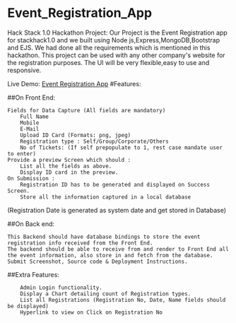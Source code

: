 # Event_Registration_App
Hack Stack 1.0 Hackathon Project:
Our Project is the Event Registration app for stackhack1.0 and we built using Node js,Express,MongoDB,Bootstrap and EJS. We had done all the requirements which is mentioned in this hackathon. This project can be used with any other company's website for the registration purposes. The UI will be very flexible,easy to use and responsive.

Live Demo: [Event Registration App](https://mm-hacks.herokuapp.com)
#Features:

##On Front End:

    Fields for Data Capture (All fields are mandatory)
        Full Name
        Mobile
        E-Mail
        Upload ID Card (Formats: png, jpeg)
        Registration type : Self/Group/Corporate/Others
        No of Tickets: (If self prepopulate to 1, rest case mandate user to enter)
    Provide a preview Screen which should :
        List all the fields as above.
        Display ID card in the preview.
    On Submission :
        Registration ID has to be generated and displayed on Success Screen.
        Store all the information captured in a local database

(Registration Date is generated as system date and get stored in Database)

##On Back end:

    This Backend should have database bindings to store the event registration info received from the Front End.
    The backend should be able to receive from and render to Front End all the event information, also store in and fetch from the database.
    Submit Screenshot, Source code & Deployment Instructions.

##Extra Features:
    
        Admin Login functionality.
        Display a Chart detailing count of Registration types.
        List all Registrations (Registration No, Date, Name fields should be displayed)
        Hyperlink to view on Click on Registration No
        

   

